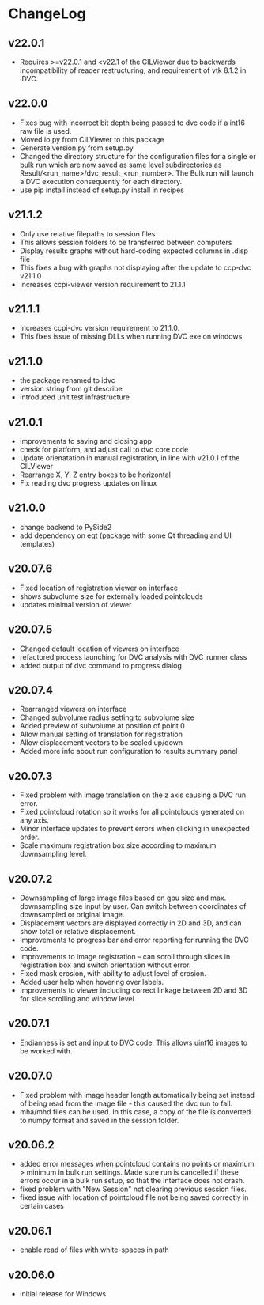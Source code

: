 # ChangeLog

## v22.0.1
* Requires >=v22.0.1 and <v22.1 of the CILViewer due to backwards incompatibility of reader restructuring, and requirement of vtk 8.1.2 in iDVC.

## v22.0.0
* Fixes bug with incorrect bit depth being passed to dvc code if a int16 raw file is used.
* Moved io.py from CILViewer to this package
* Generate version.py from setup.py
* Changed the directory structure for the configuration files for a single or bulk run which are now saved as same level subdirectories as Result/<run_name>/dvc_result_<run_number>. The Bulk run will launch a DVC execution consequently for each directory.
* use pip install instead of setup.py install in recipes

## v21.1.2
* Only use relative filepaths to session files
* This allows session folders to be transferred between computers
* Display results graphs without hard-coding expected columns in .disp file
* This fixes a bug with graphs not displaying after the update to ccp-dvc v21.1.0
* Increases ccpi-viewer version requirement to 21.1.1

## v21.1.1
* Increases ccpi-dvc version requirement to 21.1.0.
* This fixes issue of missing DLLs when running DVC exe on windows

## v21.1.0
* the package renamed to idvc
* version string from git describe
* introduced unit test infrastructure

## v21.0.1
* improvements to saving and closing app
* check for platform, and adjust call to dvc core code
* Update orienatation in manual registration, in line with v21.0.1 of the CILViewer
* Rearrange X, Y, Z entry boxes to be horizontal
* Fix reading dvc progress updates on linux

## v21.0.0
* change backend to PySide2
* add dependency on eqt (package with some Qt threading and UI templates)

## v20.07.6
* Fixed location of registration viewer on interface
* shows subvolume size for externally loaded pointclouds
* updates minimal version of viewer

## v20.07.5
* Changed default location of viewers on interface
* refactored process launching for DVC analysis with DVC_runner class
* added output of dvc command to progress dialog

## v20.07.4
* Rearranged viewers on interface
* Changed subvolume radius setting to subvolume size
* Added preview of subvolume at position of point 0
* Allow manual setting of translation for registration
* Allow displacement vectors to be scaled up/down
* Added more info about run configuration to results summary panel

## v20.07.3
*  Fixed problem with image translation on the z axis causing a DVC run error.
*  Fixed pointcloud rotation so it works for all pointclouds generated on any axis.
*  Minor interface updates to prevent errors when clicking in unexpected order.
*  Scale maximum registration box size according to maximum downsampling level.

## v20.07.2
*  Downsampling of large image files based on gpu size and max. downsampling size input by user. Can switch between coordinates of downsampled or original image.
*  Displacement vectors are displayed correctly in 2D and 3D, and can show total or relative displacement.
*  Improvements to progress bar and error reporting for running the DVC code.
*  Improvements to image registration – can scroll through slices in registration box and switch orientation without error.
*  Fixed mask erosion, with ability to adjust level of erosion.
*  Added user help when hovering over labels.
*  Improvements to viewer including correct linkage between 2D and 3D for slice scrolling and window level

## v20.07.1
*  Endianness is set and input to DVC code. This allows uint16 images to be worked with.

## v20.07.0
* Fixed problem with image header length automatically being set instead of being read from the image file - this caused the dvc run to fail.
* mha/mhd files can be used. In this case, a copy of the file is converted to numpy format and saved in the session folder. 


## v20.06.2
* added error messages when pointcloud contains no points or maximum > minimum in bulk run settings. Made sure run is cancelled if these errors occur in a bulk run setup, so that the interface does not crash.
* fixed problem with "New Session" not clearing previous session files.
* fixed issue with location of pointcloud file not being saved correctly in certain cases 

## v20.06.1

* enable read of files with white-spaces in path

## v20.06.0

* initial release for Windows
